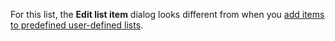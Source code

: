 <!-- markdownlint-disable-file MD041 -->
For this list, the **Edit list item** dialog looks different from when you [add items to predefined user-defined lists][1].

<!-- Referenced links -->
[1]: ../adding-items.md
